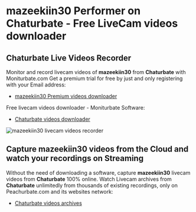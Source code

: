 # mazeekiin30 Performer on Chaturbate - Free LiveCam videos downloader

## Chaturbate Live Videos Recorder

Monitor and record livecam videos of **mazeekiin30** from **Chaturbate** with Moniturbate.com
Get a premium trial for free by just and only registering with your Email address:
* [mazeekiin30 Premium videos downloader](https://moniturbate.com/request-demo-licence-key.html)

Free livecam videos downloader - Moniturbate Software:
* [Chaturbate videos downloader](https://moniturbate.com/moniturbate-download-software.html)

![mazeekiin30 livecam videos recorder](https://peachurnet.com/templates/moniturbate-software.png)


## Capture mazeekiin30 videos from the Cloud and watch your recordings on Streaming

Without the need of downloading a software, capture **mazeekiin30** livecam videos from **Chaturbate** 100% online.
Watch Livecam archives from **Chaturbate** unlimitedly from thousands of existing recordings, only on Peachurbate.com and its websites network:
* [Chaturbate videos archives](https://peachurnet.com/)